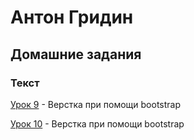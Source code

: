 # Антон Гридин
## Домашние задания
### Текст

[Урок 9](https://OEMG.github.io/lesson_9/ "Верстка при помощи bootstrap") - Верстка при помощи bootstrap

[Урок 10](https://github.com/OEMG/OEMG.github.io/blob/master/lesson_10/homework.less "Верстка при помощи bootstrap") - Верстка при помощи bootstrap
